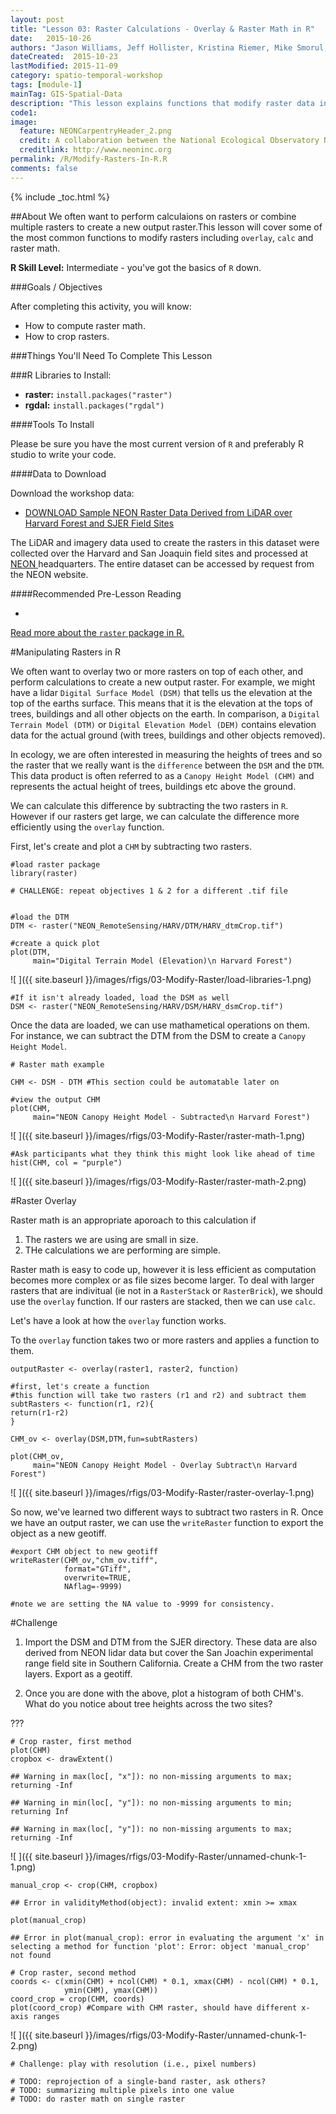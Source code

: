 ```yaml
---
layout: post
title: "Lesson 03: Raster Calculations - Overlay & Raster Math in R"
date:   2015-10-26
authors: "Jason Williams, Jeff Hollister, Kristina Riemer, Mike Smorul, Zack Brym, Leah Wasser"
dateCreated:  2015-10-23
lastModified: 2015-11-09
category: spatio-temporal-workshop
tags: [module-1]
mainTag: GIS-Spatial-Data
description: "This lesson explains functions that modify raster data in R."
code1: 
image:
  feature: NEONCarpentryHeader_2.png
  credit: A collaboration between the National Ecological Observatory Network (NEON) and Data Carpentry
  creditlink: http://www.neoninc.org
permalink: /R/Modify-Rasters-In-R.R
comments: false
---
```


{% include _toc.html %}

##About
We often want to perform calculaions on rasters or combine multiple rasters to create
a new output raster.This lesson will cover some of the most common functions to 
modify rasters including `overlay`, `calc` and raster math.

**R Skill Level:** Intermediate - you've got the basics of `R` down.

<div id="objectives" markdown="1">

###Goals / Objectives

After completing this activity, you will know:

* How to compute raster math.
* How to crop rasters.

###Things You'll Need To Complete This Lesson

###R Libraries to Install:

* **raster:** `install.packages("raster")`
* **rgdal:** `install.packages("rgdal")`

####Tools To Install

Please be sure you have the most current version of `R` and preferably
R studio to write your code.


####Data to Download

Download the workshop data:

* <a href="http://files.figshare.com/2387965/NEON_RemoteSensing.zip" class="btn btn-success"> DOWNLOAD Sample NEON Raster Data Derived from LiDAR over Harvard
Forest and SJER Field Sites</a>

The LiDAR and imagery data used to create the rasters in this dataset were 
collected over the Harvard and San Joaquin field sites 
and processed at <a href="http://www.neoninc.org" target="_blank" >NEON </a> 
headquarters. The entire dataset can be accessed by request from the NEON website. 

####Recommended Pre-Lesson Reading

* <a href="http://cran.r-project.org/web/packages/raster/raster.pdf" target="_blank">
Read more about the `raster` package in R.</a>

</div>

#Manipulating Rasters in R

We often want to overlay two or more rasters on top of each other, and perform
calculations to create a new output raster. For example, we might have a lidar
`Digital Surface Model (DSM)` that tells us the elevation at the top of the earths surface.
This means that it is the elevation at the tops of trees, buildings and all other
objects on the earth. In comparison, a `Digital Terrain Model (DTM)` or `Digital Elevation
Model (DEM)` contains elevation data for the actual ground (with trees, buildings and 
other objects removed). 

In ecology, we are often interested in measuring the heights of trees and so the
raster that we really want is the `difference` between the `DSM` and the `DTM`.
This data product is often referred to as a `Canopy Height Model (CHM)` and represents
the actual height of trees, buildings etc above the ground.

We can calculate this difference by subtracting the two rasters in `R`. However
if our rasters get large, we can calculate the difference more efficiently using
the `overlay` function. 

First, let's create and plot a `CHM` by subtracting two rasters.


    #load raster package
    library(raster)
    
    # CHALLENGE: repeat objectives 1 & 2 for a different .tif file
    
    
    #load the DTM
    DTM <- raster("NEON_RemoteSensing/HARV/DTM/HARV_dtmCrop.tif")
    
    #create a quick plot
    plot(DTM,
         main="Digital Terrain Model (Elevation)\n Harvard Forest")

![ ]({{ site.baseurl }}/images/rfigs/03-Modify-Raster/load-libraries-1.png) 

    #If it isn't already loaded, load the DSM as well 
    DSM <- raster("NEON_RemoteSensing/HARV/DSM/HARV_dsmCrop.tif")

Once the data are loaded, we can use mathametical operations on them.
For instance, we can subtract the DTM from the DSM to create a `Canopy Height
Model`.


    # Raster math example
    
    CHM <- DSM - DTM #This section could be automatable later on
    
    #view the output CHM
    plot(CHM,
         main="NEON Canopy Height Model - Subtracted\n Harvard Forest") 

![ ]({{ site.baseurl }}/images/rfigs/03-Modify-Raster/raster-math-1.png) 

    #Ask participants what they think this might look like ahead of time
    hist(CHM, col = "purple")

![ ]({{ site.baseurl }}/images/rfigs/03-Modify-Raster/raster-math-2.png) 

#Raster Overlay

Raster math is an appropriate aporoach to this calculation if

1. The rasters we are using are small in size.
2. THe calculations we are performing are simple.

Raster math is easy to code up, however it is less efficient as computation becomes
more complex or as file sizes become larger. To deal with larger rasters that are
indivitual (ie not in a `RasterStack` or `RasterBrick`), we should use the `overlay` function. If our rasters are stacked, then we can use `calc`.

Let's have a look at how the `overlay` function works.

To the `overlay` function takes two or more rasters and applies a function to them.

`outputRaster <- overlay(raster1, raster2, function)`


    #first, let's create a function
    #this function will take two rasters (r1 and r2) and subtract them
    subtRasters <- function(r1, r2){
    return(r1-r2)
    }
    
    CHM_ov <- overlay(DSM,DTM,fun=subtRasters)
    
    plot(CHM_ov,
         main="NEON Canopy Height Model - Overlay Subtract\n Harvard Forest")

![ ]({{ site.baseurl }}/images/rfigs/03-Modify-Raster/raster-overlay-1.png) 

So now, we've learned two different ways to subtract two rasters in R.
Once we have an output raster, we can use the `writeRaster` function to export
the object as a new geotiff. 


    #export CHM object to new geotiff
    writeRaster(CHM_ov,"chm_ov.tiff",
                format="GTiff", 
                overwrite=TRUE, 
                NAflag=-9999)
    
    #note we are setting the NA value to -9999 for consistency.

#Challenge
1. Import the DSM and DTM from the SJER directory. These data are also derived from
NEON lidar data but cover the San Joachin experimental range field site in 
Southern California. Create a CHM from the two raster layers. Export as a geotiff.

2. Once you are done with the above, plot a histogram of both CHM's. What do you notice
about tree heights across the two sites?

???


    # Crop raster, first method
    plot(CHM)
    cropbox <- drawExtent()

    ## Warning in max(loc[, "x"]): no non-missing arguments to max; returning -Inf

    ## Warning in min(loc[, "y"]): no non-missing arguments to min; returning Inf

    ## Warning in max(loc[, "y"]): no non-missing arguments to max; returning -Inf

![ ]({{ site.baseurl }}/images/rfigs/03-Modify-Raster/unnamed-chunk-1-1.png) 

    manual_crop <- crop(CHM, cropbox)

    ## Error in validityMethod(object): invalid extent: xmin >= xmax

    plot(manual_crop)

    ## Error in plot(manual_crop): error in evaluating the argument 'x' in selecting a method for function 'plot': Error: object 'manual_crop' not found

    # Crop raster, second method
    coords <- c(xmin(CHM) + ncol(CHM) * 0.1, xmax(CHM) - ncol(CHM) * 0.1, 
                ymin(CHM), ymax(CHM))
    coord_crop = crop(CHM, coords)
    plot(coord_crop) #Compare with CHM raster, should have different x-axis ranges

![ ]({{ site.baseurl }}/images/rfigs/03-Modify-Raster/unnamed-chunk-1-2.png) 

    # Challenge: play with resolution (i.e., pixel numbers)
    
    # TODO: reprojection of a single-band raster, ask others? 
    # TODO: summarizing multiple pixels into one value
    # TODO: do raster math on single raster

